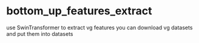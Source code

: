 # bottom_up_features_extract
use SwinTransformer to extract vg features
you can download vg datasets and put them into datasets

